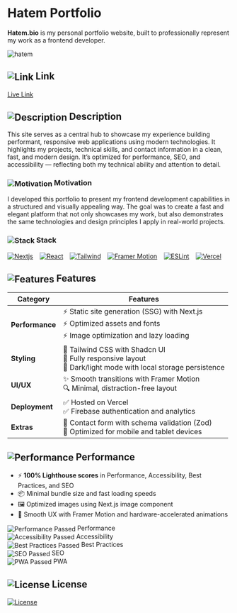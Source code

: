 # Hatem Portfolio

**Hatem.bio** is my personal portfolio website, built to professionally represent my work as a frontend developer. 

<img src="https://abdelrahmanhatemdev.github.io/images/images/mega/hatem.webp" alt="hatem" align="center"> 

## <img src="https://abdelrahmanhatemdev.github.io/images/icons/markdown/link.png" alt="Link" align="center"> Link  
[Live Link](https://hatem.bio/)


## <img src="https://abdelrahmanhatemdev.github.io/images/icons/markdown/description.png" alt="Description" align="center"> Description  
This site serves as a central hub to showcase my experience building performant, responsive web applications using modern technologies. It highlights my projects, technical skills, and contact information in a clean, fast, and modern design. It’s optimized for performance, SEO, and accessibility — reflecting both my technical ability and attention to detail.

### <img src="https://abdelrahmanhatemdev.github.io/images/icons/markdown/motivation.png" alt="Motivation" align="center"> Motivation
I developed this portfolio to present my frontend development capabilities in a structured and visually appealing way. The goal was to create a fast and elegant platform that not only showcases my work, but also demonstrates the same technologies and design principles I apply in real-world projects.

### <img src="https://abdelrahmanhatemdev.github.io/images/icons/markdown/stack.png" alt="Stack" align="center"> Stack

[<img src="https://abdelrahmanhatemdev.github.io/images/images/stack_frames/nextjs.webp" alt="Nextjs" title="Nextjs">](https://nextjs.org/) &ensp;
[<img src="https://abdelrahmanhatemdev.github.io/images/images/stack_frames/react.webp" alt="React" title="React">](https://react.dev/) &ensp;
[<img src="https://abdelrahmanhatemdev.github.io/images/images/stack_frames/tailwind.webp" alt="Tailwind" title="Tailwind">](https://tailwindcss.com/) &ensp;
[<img src="https://abdelrahmanhatemdev.github.io/images/images/stack_frames/framer.webp" alt="Framer Motion" title="Framer Motion">](https://www.framer.com/motion/) &ensp;
[<img src="https://abdelrahmanhatemdev.github.io/images/images/stack_frames/eslint.webp" alt="ESLint" title="ESLint">](https://eslint.org/) &ensp;
[<img src="https://abdelrahmanhatemdev.github.io/images/images/stack_frames/vercel.webp" alt="Vercel" title="Vercel">](https://vercel.com/) &ensp;

## <img src="https://abdelrahmanhatemdev.github.io/images/icons/markdown/features.png" alt="Features" align="center"> Features 

| **Category**   | **Features** |                                                            
|----------------|--------------------------------------------------------------------------|
| **Performance** | ⚡ Static site generation (SSG) with Next.js<br>⚡ Optimized assets and fonts<br>⚡ Image optimization and lazy loading |
| **Styling**     | 🎨 Tailwind CSS with Shadcn UI<br>🎨 Fully responsive layout<br>🌙 Dark/light mode with local storage persistence |
| **UI/UX**       | ✨ Smooth transitions with Framer Motion<br>🔍 Minimal, distraction-free layout |
| **Deployment**  | ✅ Hosted on Vercel<br>✅ Firebase authentication and analytics |
| **Extras**      | 🔐 Contact form with schema validation (Zod)<br>📱 Optimized for mobile and tablet devices |

## <img src="https://abdelrahmanhatemdev.github.io/images/icons/markdown/performance.png" alt="Performance" align="center"> Performance  

- ⚡ **100% Lighthouse scores** in Performance, Accessibility, Best Practices, and SEO  
- 📦 Minimal bundle size and fast loading speeds  
- 🖼️ Optimized images using Next.js image component  
- 🎯 Smooth UX with Framer Motion and hardware-accelerated animations  

<img src="https://abdelrahmanhatemdev.github.io/images/icons/markdown/pass.png" alt="Performance Passed" align="center"> Performance \
<img src="https://abdelrahmanhatemdev.github.io/images/icons/markdown/pass.png" alt="Accessibility Passed" align="center"> Accessibility \
<img src="https://abdelrahmanhatemdev.github.io/images/icons/markdown/pass.png" alt="Best Practices Passed" align="center"> Best Practices \
<img src="https://abdelrahmanhatemdev.github.io/images/icons/markdown/pass.png" alt="SEO Passed" align="center"> SEO \
<img src="https://abdelrahmanhatemdev.github.io/images/icons/markdown/pass.png" alt="PWA Passed" align="center"> PWA


 ## <img src="https://abdelrahmanhatemdev.github.io/images/icons/markdown/license.png" alt="License" align="center"> License
[<img src="https://abdelrahmanhatemdev.github.io/images/icons/markdown/mit.png" alt="License" align="center">](https://opensource.org/license/mit)
